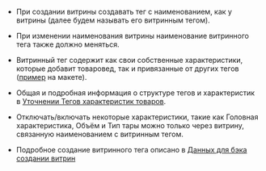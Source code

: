 - При создании витрины создавать тег с наименованием, как у витрины (далее будем называть его витринным тегом).

- При изменении наименования витрины наименование витринного тега также должно меняться.

- Витринный тег содержит как свои собственные характеристики, которые добавит товаровед, так и привязанные от других тегов ([пример](https://www.figma.com/design/TQrXQTtTwlnhrJIVcBIVbY/%D0%9C%D0%B0%D1%81%D0%BB%D0%BE-%D0%A1%D0%9F%D0%91?node-id=2466-45562&t=Vo0z3rw32OmOlneC-4) на макете).

- Общая и подробная информация о структуре тегов и характеристик в [Уточнении Тегов характеристик товаров](Теги%20характеристик%20товаров.%20Уточнение.md).

- Отключать/включать некоторые характеристики, такие как Головная характеристика, Объём и Тип тары можно только через витрину, связанную наименованием с витринным тегом.

- Подробное создание витринного тега описано в [Данных для бэка создании витрин](../Данные%20для%20бекенда/Товаровед/Создание%20и%20переименование%20витрин.%20Бэк.md)